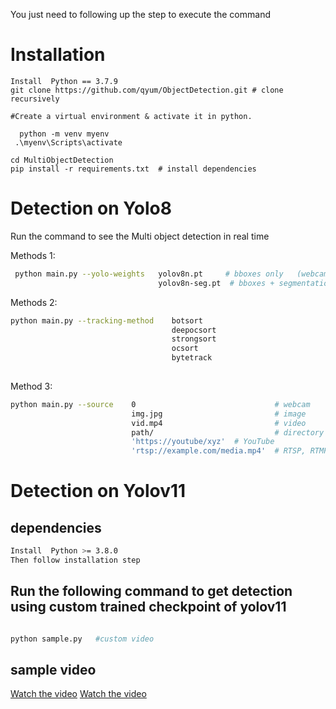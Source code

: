 You just need to following up the step to execute the command

# Installation

```
Install  Python == 3.7.9
git clone https://github.com/qyum/ObjectDetection.git # clone recursively

#Create a virtual environment & activate it in python.

  python -m venv myenv  
 .\myenv\Scripts\activate 

cd MultiObjectDetection
pip install -r requirements.txt  # install dependencies 
```

# Detection on Yolo8

Run the command to see the Multi object detection in real time


Methods 1:

```bash
 python main.py --yolo-weights   yolov8n.pt     # bboxes only   (webcam)
                                 yolov8n-seg.pt  # bboxes + segmentation masks (webcam)
```

Methods 2:

```bash
python main.py --tracking-method    botsort     
                                    deepocsort
                                    strongsort
                                    ocsort
                                    bytetrack
                                    
```



Method 3:


```bash
python main.py --source    0                               # webcam
                           img.jpg                         # image
                           vid.mp4                         # video
                           path/                           # directory
                           'https://youtube/xyz'  # YouTube
                           'rtsp://example.com/media.mp4'  # RTSP, RTMP, HTTP stream
```

# Detection on Yolov11 
## dependencies

```bash
Install  Python >= 3.8.0
Then follow installation step


``` 

## Run the following command to get detection using custom trained checkpoint of yolov11
```bash

python sample.py   #custom video

```
## sample video
 

[Watch the video](https://drive.google.com/file/d/1L_zt4amJM5Bd8a4Lm05DYxO8ObzVtppp/view?usp=sharing)
[Watch the video](https://drive.google.com/file/d/1tcVEL6ysjf6xYE7yYcZZzg0K1o53HEdK/view?usp=sharing)


